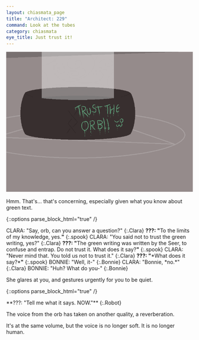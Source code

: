 ```yaml
---
layout: chiasmata_page
title: "Architect: 229"
command: Look at the tubes
category: chiasmata
eye_title: Just trust it!
---
```


![229](/chiasmata/images/narrative/227.png)

Hmm. That's... that's concerning, especially given what you know about green text.

{::options parse_block_html="true" /}
<div class="dialogue">
CLARA: "Say, orb, can you answer a question?" 
{:.Clara}
<b>???: "</b>To the limits of my knowledge, yes.<b>"</b> 
{:.spook}
CLARA: "You said not to trust the green writing, yes?" 
{:.Clara}
<b>???: "</b>The green writing was written by the Seer, to confuse and entrap. Do not trust it. What does it say?<b>"</b> 
{:.spook}
CLARA: "Never mind that. You told us not to trust it." 
{:.Clara}
<b>???: "</b>*What does it say?*<b>"</b> 
{:.spook}
BONNIE: "Well, it-" 
{:.Bonnie}
CLARA: "Bonnie, *no.*" 
{:.Clara}
BONNIE: "Huh? What do you-" 
{:.Bonnie}
</div>

She glares at you, and gestures urgently for you to be quiet.

{::options parse_block_html="true" /}
<div class="dialogue">
**???: "Tell me what it says. NOW."** 
{:.Robot}
</div>

The voice from the orb has taken on another quality, a reverberation.

It's at the same volume, but the voice is no longer soft. It is no longer human.